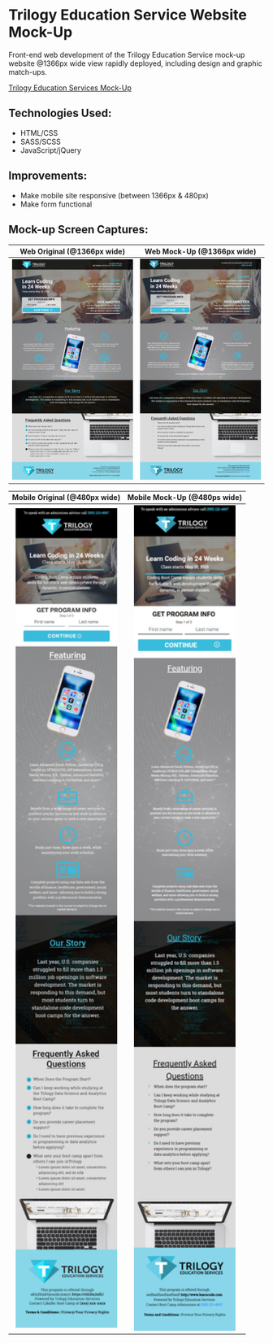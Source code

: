 # Trilogy Education Service Website Mock-Up

Front-end web development of the Trilogy Education Service mock-up website @1366px wide view rapidly deployed, including design and graphic match-ups.

[Trilogy Education Services Mock-Up](https://jquinnie.github.io/TrilogyEducation/ "Trilogy Site Mock-Up")


## Technologies Used:
* HTML/CSS
* SASS/SCSS
* JavaScript/jQuery

## Improvements:
* Make mobile site responsive (between 1366px & 480px)
* Make form functional

## Mock-up Screen Captures:
| Web Original (@1366px wide)                           | Web Mock-Up (@1366px wide)                          |
| :---------------------------------------------------: | :-------------------------------------------------: |
| <img src="Assets/images/originalCap.jpg" width="400"> | <img src="Assets/images/windowCap.png" width="400"> |

| Mobile Original (@480px wide)                        | Mobile Mock-Up (@480ps wide)                        |
| :--------------------------------------------------: | :-------------------------------------------------: |
| <img src="Assets/images/mobileOCap.jpg" width="200"> | <img src="Assets/images/mobileCap.png" width="200"> |
